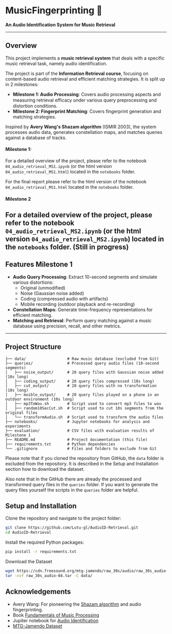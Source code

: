 # MusicFingerprinting 🎵  
**An Audio Identification System for Music Retrieval**  

---

## **Overview**  
This project implements a **music retrieval system** that deals with a specific music retrieval task, namely audio identification.

The project is part of the **Information Retrieval course**, focusing on content-based audio retrieval and efficient matching strategies. 
It is split up in 2 milestones:
- **Milestone 1: Audio Processing**: Covers audio processing aspects and measuring retrieval eﬃcacy under
various query preprocessing and distortion conditions.
- **Milestone 2: Fingerprint Matching**: Covers fingerprint generation and matching strategies. 

Inspired by **Avery Wang's Shazam algorithm** (ISMIR 2003), the system processes audio data, generates constellation maps, and matches queries against a database of tracks.

#### **Milestone 1:**
For a detailed overview of the project, please refer to the notebook `04_audio_retrieval_MS1.ipynb` (or the html version `04_audio_retrieval_MS1.html`) located in the `notebooks` folder.

For the final report please refer to the html version of the notebook `04_audio_retrieval_MS1.html` located in the `notebooks` folder.

#### **Milestone 2**
For a detailed overview of the project, please refer to the notebook `04_audio_retrieval_MS2.ipynb` (or the html version `04_audio_retrieval_MS2.ipynb`) located in the `notebooks` folder.
(Still in progress)
---

## **Features Milestone 1**  
- **Audio Query Processing**: Extract 10-second segments and simulate various distortions:
  - Original (unmodified)
  - Noise (Gaussian noise added)
  - Coding (compressed audio with artifacts)
  - Mobile recording (outdoor playback and re-recording)  
- **Constellation Maps**: Generate time-frequency representations for efficient matching.  
- **Matching and Retrieval**: Perform query matching against a music database using precision, recall, and other metrics.  

---

## **Project Structure**  

```plaintext
├── data/                  # Raw music database (excluded from Git)
├── queries/               # Processed query audio files (10-second segments)
│   ├── noise_output/      # 20 query files with Gaussian noise added (10s long)
│   ├── coding_output/     # 20 query files compressed (10s long)
│   ├── cut_output/        # 20 query files with no transformation (10s long)
│   ├── moible_output/     # 20 query files played on a phone in an outdoor environment (10s long)
│   ├── mp3ToWav.sh        # Script used to convert mp3 files to wav
│   ├── random10SecCut.sh  # Script used to cut 10s segments from the original files
│   └── transformAudio.sh  # Script used to transform the audio files
├── notebooks/             # Jupyter notebooks for analysis and experiments
├── evaluation/            # CSV files with evaluation results of Milestone 1
├── README.md              # Project documentation (this file)
├── requirements.txt       # Python dependencies
└── .gitignore             # Files and folders to exclude from Git

```
Please note that if you cloned the repository from GitHub, the `data` folder is excluded from the repository. 
It is described in the Setup and Installation section how to download the dataset.

Also note that in the GitHub there are already the processed and transformed query files in the `queries` folder.
If you want to generate the query files yourself the scripts in the `queries` folder are helpful.

## **Setup and Installation**
Clone the repository and navigate to the project folder:
```bash
git clone https://github.com/Lutu-gl/AudioID-Retrieval.git
cd AudioID-Retrieval
```
Install the required Python packages:
```bash
pip install -r requirements.txt
```
Download the Dataset
```bash
wget https://cdn.freesound.org/mtg-jamendo/raw_30s/audio/raw_30s_audio-04.tar
tar -xvf raw_30s_audio-04.tar -C data/
```

## **Acknowledgements**
- Avery Wang: For pioneering the [Shazam algorithm](https://www.ee.columbia.edu/~dpwe/papers/Wang03-shazam.pdf) and audio fingerprinting.
- Book [Fundamentals of Music Processing](https://link.springer.com/book/10.1007/978-3-030-69808-9)
- Jupiter notebook for [Audio Identification](https://www.audiolabs-erlangen.de/resources/MIR/FMP/C7/C7S1_AudioIdentification.ipynb)
- [MTG-Jamendo Dataset](https://mtg.github.io/mtg-jamendo-dataset/)